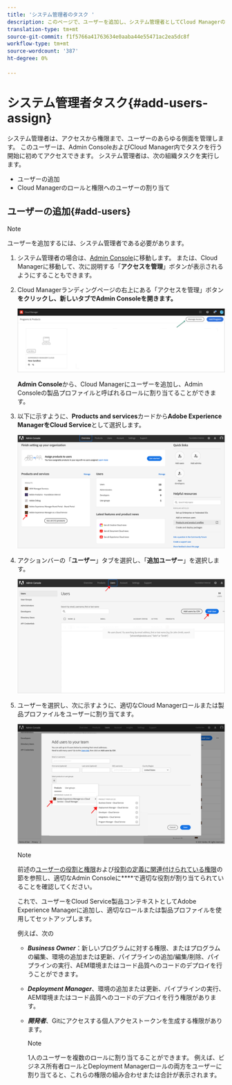```yaml
---
title: 'システム管理者のタスク '
description: このページで、ユーザーを追加し、システム管理者としてCloud Managerの役割に割り当てる方法を学習します
translation-type: tm+mt
source-git-commit: f1f5766a41763634e0aaba44e55471ac2ea5dc8f
workflow-type: tm+mt
source-wordcount: '387'
ht-degree: 0%

---
```



# システム管理者タスク{#add-users-assign}

システム管理者は、アクセスから権限まで、ユーザーのあらゆる側面を管理します。 このユーザーは、Admin ConsoleおよびCloud Manager内でタスクを行う開始に初めてアクセスできます。
システム管理者は、次の組織タスクを実行します。

* ユーザーの追加
* Cloud Managerのロールと権限へのユーザーの割り当て

## ユーザーの追加{#add-users}

>[!NOTE]
>ユーザーを追加するには、システム管理者である必要があります。

1. システム管理者の場合は、[Admin Console](https://adminconsole.adobe.com)に移動します。 または、Cloud Managerに移動して、次に説明する「**アクセスを管理**」ボタンが表示されるようにすることもできます。

1. Cloud Managerランディングページの右上にある「アクセスを管理」ボタン&#x200B;**をクリックし、新しいタブでAdmin Consoleを開きます。**

   ![](/help/onboarding/getting-access-to-aem-in-cloud/assets/sys-admin5.png)

   **Admin Console**&#x200B;から、Cloud Managerにユーザーを追加し、Admin Consoleの製品プロファイルと呼ばれるロールに割り当てることができます。

1. 以下に示すように、**Products and services**&#x200B;カードから&#x200B;**Adobe Experience ManagerをCloud Service**&#x200B;として選択します。

   ![](/help/onboarding/what-is-required/assets/admin-console-1.png)

1. アクションバーの「**ユーザー**」タブを選択し、「**追加ユーザー**」を選択します。

   ![](/help/onboarding/what-is-required/assets/admin-console-2.png)

1. ユーザーを選択し、次に示すように、適切なCloud Managerロールまたは製品プロファイルをユーザーに割り当てます。

   ![](/help/onboarding/what-is-required/assets/admin-console-3.png)

   >[!NOTE]
   >前述の[ユーザーの役割と権限](#user-roles)および[役割の定義に関連付けられている権限](#permissions)の節を参照し、適切なAdmin Consoleに&#x200B;****&#x200B;で適切な役割が割り当てられていることを確認してください。

   これで、ユーザーをCloud Service製品コンテキストとしてAdobe Experience Managerに追加し、適切なロールまたは製品プロファイルを使用してセットアップします。

   例えば、次の

   * ***Business Owner***：新しいプログラムに対する権限、またはプログラムの編集、環境の追加または更新、パイプラインの追加/編集/削除、パイプラインの実行、AEM環境またはコード品質へのコードのデプロイを行うことができます。

   * ***Deployment Manager***、環境の追加または更新、パイプラインの実行、AEM環境またはコード品質へのコードのデプロイを行う権限があります。

   * ***開発者***、Gitにアクセスする個人アクセストークンを生成する権限があります。

      >[!NOTE]
      > 1人のユーザーを複数のロールに割り当てることができます。 例えば、ビジネス所有者ロールとDeployment Managerロールの両方をユーザーに割り当てると、これらの権限の組み合わせまたは合計が表示されます。

